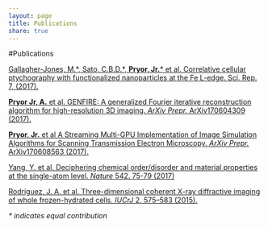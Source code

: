 ```yaml
---
layout: page
title: Publications
share: true
---
```


#Publications

[Gallagher-Jones, M.\*, Sato, C.B.D.\*, **Pryor, Jr.**\* et al. Correlative cellular ptychography with functionalized nanoparticles at the Fe L-edge. Sci. Rep. 7, (2017).](http://www.nature.com/articles/s41598-017-04784-5)

[**Pryor Jr, A.** et al. GENFIRE: A generalized Fourier iterative reconstruction algorithm for high-resolution 3D imaging. *ArXiv Prepr.* ArXiv170604309 (2017).](https://arxiv.org/abs/1706.04309)

[**Pryor, Jr.** et al A Streaming Multi-GPU Implementation of Image Simulation Algorithms for Scanning Transmission Electron Microscopy. *ArXiv Prepr.* ArXiv170608563 (2017).](https://arxiv.org/abs/1706.08563)

[Yang, Y. et al. Deciphering chemical order/disorder and material properties at the single-atom level. *Nature* 542. 75-79 (2017)](http://www.nature.com/nature/journal/v542/n7639/abs/nature21042.html)

[Rodriguez, J. A. et al. Three-dimensional coherent X-ray diffractive imaging of whole frozen-hydrated cells. *IUCrJ* 2, 575–583 (2015).](https://www.ncbi.nlm.nih.gov/pmc/articles/PMC4547825/)

*\* indicates equal contribution*
